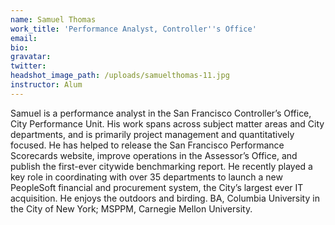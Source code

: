 ```yaml
---
name: Samuel Thomas
work_title: 'Performance Analyst, Controller''s Office'
email:
bio:
gravatar:
twitter:
headshot_image_path: /uploads/samuelthomas-11.jpg
instructor: Alum
---
```


Samuel is a performance analyst in the San Francisco Controller’s Office, City Performance Unit. His work spans across subject matter areas and City departments, and is primarily project management and quantitatively focused. He has helped to release the San Francisco Performance Scorecards website, improve operations in the Assessor’s Office, and publish the first-ever citywide benchmarking report. He recently played a key role in coordinating with over 35 departments to launch a new PeopleSoft financial and procurement system, the City’s largest ever IT acquisition. He enjoys the outdoors and birding. BA, Columbia University in the City of New York; MSPPM, Carnegie Mellon University.